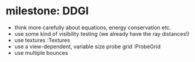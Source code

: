 # milestone: DDGI
  - think more carefully about equations, energy conservation etc.
  - use some kind of visibility testing (we already have the ray distances!)
  - use textures :Textures
  - use a view-dependent, variable size probe grid :ProbeGrid
  - use multiple bounces
